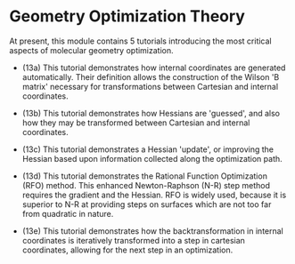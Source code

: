 Geometry Optimization Theory
============================

At present, this module contains 5 tutorials introducing the most critical aspects of molecular geometry optimization.

- (13a) This tutorial demonstrates how internal coordinates are generated automatically.  Their definition allows the construction of the Wilson 'B matrix' necessary for transformations between Cartesian and internal coordinates.

- (13b) This tutorial demonstrates how Hessians are 'guessed', and also how they may be transformed between Cartesian and internal coordinates.

- (13c) This tutorial demonstrates a Hessian 'update', or improving the Hessian based upon information collected along the optimization path.

- (13d) This tutorial demonstrates the Rational Function Optimization (RFO) method.  This enhanced Newton-Raphson (N-R) step method requires the gradient and the Hessian.  RFO is widely used, because it is superior to N-R at providing steps on surfaces which are not too far from quadratic in nature.

- (13e) This tutorial demonstrates how the backtransformation in internal coordinates is iteratively transformed into a step in cartesian coordinates, allowing for the next step in an optimization.


